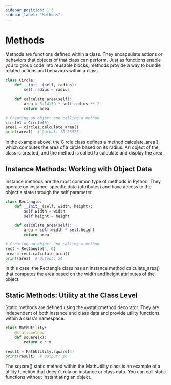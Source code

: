 ```yaml
---
sidebar_position: 1.3
sidebar_label: "Methods"
---
```


# Methods

Methods are functions defined within a class. They encapsulate actions or behaviors that objects of that class can perform. Just as functions enable you to group code into reusable blocks, methods provide a way to bundle related actions and behaviors within a class.

```python
class Circle:
    def __init__(self, radius):
        self.radius = radius

    def calculate_area(self):
        area = 3.14159 * self.radius ** 2
        return area

# Creating an object and calling a method
circle1 = Circle(5)
area1 = circle1.calculate_area()
print(area1)  # Output: 78.53975
```

In the example above, the Circle class defines a method calculate_area(), which computes the area of a circle based on its radius. An object of the class is created, and the method is called to calculate and display the area.

## Instance Methods: Working with Object Data

Instance methods are the most common type of methods in Python. They operate on instance-specific data (attributes) and have access to the object's state through the self parameter.

```python
class Rectangle:
    def __init__(self, width, height):
        self.width = width
        self.height = height

    def calculate_area(self):
        area = self.width * self.height
        return area

# Creating an object and calling a method
rect = Rectangle(4, 6)
area = rect.calculate_area()
print(area)  # Output: 24
```

In this case, the Rectangle class has an instance method calculate_area() that computes the area based on the width and height attributes of the object.

## Static Methods: Utility at the Class Level

Static methods are defined using the @staticmethod decorator. They are independent of both instance and class data and provide utility functions within a class's namespace.

```python
class MathUtility:
    @staticmethod
    def square(x):
        return x * x

result = MathUtility.square(4)
print(result)  # Output: 16
```

The square() static method within the MathUtility class is an example of a utility function that doesn't rely on instance or class data. You can call static functions without instantiating an object.